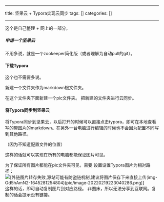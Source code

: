 
--- 
title:  坚果云 + Typora实现云同步 
tags: []
categories: [] 

---
这个是自己整理 + 网上的一部分。

##### 申请一个坚果云

不用多说，就是一个zookeeper简化版（或者理解为自动pull的git）。

#### 下载Typora

这个也不需要多说。

新建一个文件夹作为markdown根文件夹。

在这个文件夹下面新建一个pic文件夹。 把新建的文件夹进行云同步。

#### 将Typora同步到坚果云

将Typora同步到坚果云，以后打开的时候可以直接点击typora，即可在本地查看写的带图片的markdown。在另外一台电脑进行编辑的时候也不会因为配置不同写到其他路径。

（因为不知道配置文件的位置）

这样的话就可以实现在所有的电脑都能保证图片可见。

为了保证所有图片都能在pic文件夹可见，需要 设置设置Typora图片为相对路径： <img src="https://img-blog.csdnimg.cn/d48cd104ca8c43099889e5f0daf5fbbb.png?x-oss-process=image/watermark,type_d3F5LXplbmhlaQ,shadow_50,text_Q1NETiBA6Z2S56Kn5Yed6Zyc,size_20,color_FFFFFF,t_70,g_se,x_16" alt="[外链图片转存失败,源站可能有防盗链机制,建议将图片保存下来直接上传(img-Od5hAmN2-1645281254804)(pic/image-20220219223040286.png)]"> 这样的话，即可自动复制图片到对应路径。 非图床，所以无法分享到互联网。复制的话会提示没有链接。
